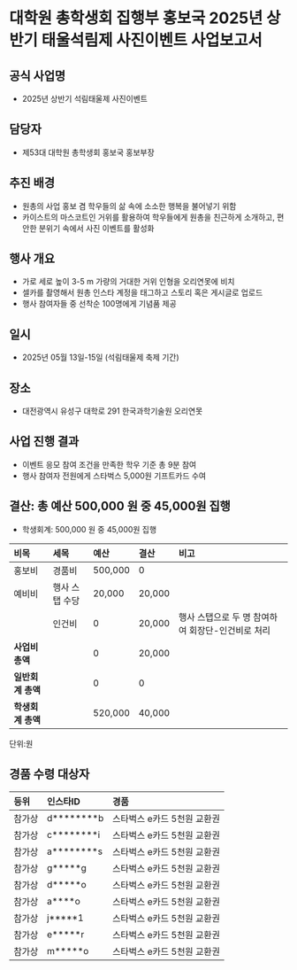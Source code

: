 대학원 총학생회 집행부 홍보국 2025년 상반기 태울석림제 사진이벤트 사업보고서
===
## 공식 사업명
- 2025년 상반기 석림태울제 사진이벤트
## 담당자
- 제53대 대학원 총학생회 홍보국 홍보부장
## 추진 배경
- 원총의 사업 홍보 겸 학우들의 삶 속에 소소한 행복을 불어넣기 위함
- 카이스트의 마스코트인 거위를 활용하여 학우들에게 원총을 친근하게 소개하고, 편안한 분위기 속에서 사진 이벤트를 활성화
## 행사 개요
- 가로 세로 높이 3-5 m 가량의 거대한 거위 인형을 오리연못에 비치
- 셀카를 촬영해서 원총 인스타 계정을 태그하고 스토리 혹은 게시글로 업로드
- 행사 참여자들 중 선착순 100명에게 기념품 제공
## 일시
- 2025년 05월 13일-15일 (석림태울제 축제 기간)
## 장소
- 대전광역시 유성구 대학로 291 한국과학기술원 오리연못
## 사업 진행 결과
- 이벤트 응모 참여 조건을 만족한 학우 기준 총 9분 참여
- 행사 참여자 전원에게 스타벅스 5,000원 기프트카드 수여
## 결산: 총 예산 500,000 원 중 45,000원 집행
- 학생회계: 500,000 원 중 45,000원 집행

| **비목**   | **세목**         | **예산**     | **결산** | **비고** |
|:--------|:--------------|:---------|:------|:------|
| 홍보비 | 경품비 | 500,000 | 0 |    |  |
| 예비비 | 행사 스탭 수당 | 20,000  | 20,000 |      |
|  | 인건비 | 0  | 20,000   | 행사 스탭으로 두 명 참여하여 회장단-인건비로 처리  |
| **사업비 총액** |              | 0       | 20,000  |      |
| **일반회계 총액** |            | 0       | 0    |      |
| **학생회계 총액** |            | 520,000  | 40,000    |      |
단위:원
## 경품 수령 대상자
| **등위**   | **인스타ID**    | **경품**                     |
|:--------|:-------------|:--------------------------|
| 참가상 | d********b  | 스타벅스 e카드 5천원 교환권 |
| 참가상 | c********i  | 스타벅스 e카드 5천원 교환권 |
| 참가상 | a********s  | 스타벅스 e카드 5천원 교환권 |
| 참가상 | g*****g     | 스타벅스 e카드 5천원 교환권 |
| 참가상 | d*****o     | 스타벅스 e카드 5천원 교환권 |
| 참가상 | a****o      | 스타벅스 e카드 5천원 교환권 |
| 참가상 | j*****1     | 스타벅스 e카드 5천원 교환권 |
| 참가상 | e*****r     | 스타벅스 e카드 5천원 교환권 |
| 참가상 | m*****o     | 스타벅스 e카드 5천원 교환권 |

